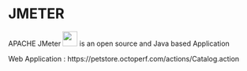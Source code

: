 
<h1>JMETER</h1>
<P>APACHE JMeter <img src="https://jmeter.apache.org/images/favicon.png" width="30" height="30"> is an open source and Java based Application</P>
Web Application : https://petstore.octoperf.com/actions/Catalog.action


